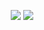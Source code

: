 <p align="center">
  <img src="https://github-readme-stats.vercel.app/api?username=Pixailz&theme=dark&show_icons=true">
  <img src="https://github-readme-stats.vercel.app/api/top-langs/?username=Pixailz&theme=dark&layout=compact&langs_count=10">
<p>
